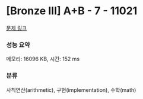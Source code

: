 # [Bronze III] A+B - 7 - 11021 

[문제 링크](https://www.acmicpc.net/problem/11021) 

### 성능 요약

메모리: 16096 KB, 시간: 152 ms

### 분류

사칙연산(arithmetic), 구현(implementation), 수학(math)

